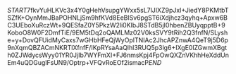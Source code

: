 $START$7fkvYuHLKVc3x4Y0gHehVsupgYWxx5sL7lJIXZ9pJxI+JiedY8PKMtbTSZfK+OynMmJBaPOHNLjSm9hfKVd8EeBlSv6pgST6iXdjhcz3qyhq+Apxw6BC3UEboXuRczWt+9QESfaZ0Y5PkzW2li0KIbJ8STdB5jI0hbenZBUyqpptB+9KoboO8W0F2DmfTiE/9EM5tDq2oQAMLMz02V0ksSVY9tRih2Q3fnfN/SLyshe+y+DovQFUidMyCaxs7wGHbHFeQjWyOplTNIAc2JhcAPZnwA4QeT9j5D6p9nXqmQBZACmNKRTlXfnfF/IKpRYsaAaQlhl3RUQ5p3lg6+IXgE0lZGwmXBgth0ZJWdycsWyy01YR0JjIb7WYFmXI+FJ6nmsKpj4FpOwQXZnVKhhHeXddUnEm4uQDGuglFsUN9/Optrp+VFQvRoEOf2ismacP$END$